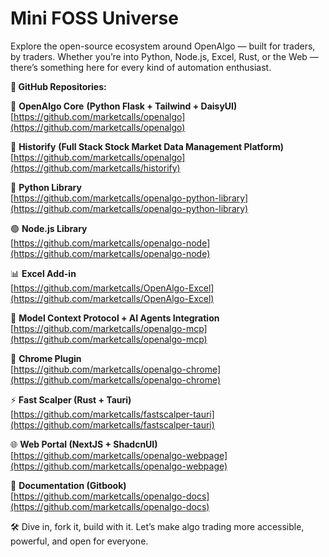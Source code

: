 # Mini FOSS Universe

Explore the open-source ecosystem around OpenAlgo — built for traders, by traders. Whether you’re into Python, Node.js, Excel, Rust, or the Web — there’s something here for every kind of automation enthusiast.

**🔗 GitHub Repositories:**

🧠 **OpenAlgo Core** **(Python Flask + Tailwind + DaisyUI)**\
[https://github.com/marketcalls/openalgo](https://github.com/marketcalls/openalgo)

🧠 **Historify** **(Full Stack Stock Market Data Management Platform)**\
[https://github.com/marketcalls/openalgo](https://github.com/marketcalls/historify)

🐍 **Python Library**\
[https://github.com/marketcalls/openalgo-python-library](https://github.com/marketcalls/openalgo-python-library)

🟢 **Node.js Library**\
[https://github.com/marketcalls/openalgo-node](https://github.com/marketcalls/openalgo-node)

📊 **Excel Add-in**\
[https://github.com/marketcalls/OpenAlgo-Excel](https://github.com/marketcalls/OpenAlgo-Excel)

🔑 **Model Context Protocol + AI Agents Integration**\
[https://github.com/marketcalls/openalgo-mcp](https://github.com/marketcalls/openalgo-mcp)

🧩 **Chrome Plugin**\
[https://github.com/marketcalls/openalgo-chrome](https://github.com/marketcalls/openalgo-chrome)

⚡️ **Fast Scalper (Rust + Tauri)**\
[https://github.com/marketcalls/fastscalper-tauri](https://github.com/marketcalls/fastscalper-tauri)

🌐 **Web Portal (NextJS + ShadcnUI)**\
[https://github.com/marketcalls/openalgo-webpage](https://github.com/marketcalls/openalgo-webpage)

🧩 **Documentation (Gitbook)**\
[https://github.com/marketcalls/openalgo-docs](https://github.com/marketcalls/openalgo-docs)

🛠 Dive in, fork it, build with it. Let’s make algo trading more accessible, powerful, and open for everyone.
